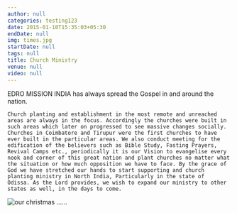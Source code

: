 ```yaml
---
author: null
categories: testing123
date: 2015-01-10T15:35:03+05:30
endDate: null
img: times.jpg
startDate: null
tags: null
title: Church Ministry
venue: null
video: null
---
```


EDRO MISSION INDIA has always spread the Gospel in and around the nation.
<!--more-->
    Church planting and establishment in the most remote and unreached areas are always in the focus. Accordingly the churches were built in such areas which later on progressed to see massive changes socially. Churches in Coimbatore and Tirupur were the first churches to have ever built in the particular areas. We also conduct meeting for the edification of the believers such as Bible Study, Fasting Prayers,  Revival Camps etc., periodically it is our Vision to evangelise every nook and corner of this great nation and plant churches no matter what the situation or how much opposition we have to face. By the grace of God we have stretched our hands to start supporting and church planting ministry in North India, Particularly in the state of  Odissa. As the Lord provides, we wish to expand our ministry to other states as well, in the days to come.

![our christmas](http://www.israelrajappah.com/images/blog/choir.jpg)
......